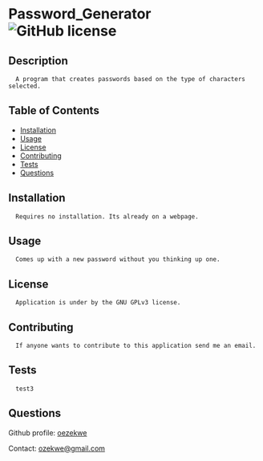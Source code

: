 # Password_Generator &ensp;&ensp;&ensp;&ensp;![GitHub license](https://img.shields.io/badge/license-GNU_GPLv3-blue.svg)

  ## Description
      A program that creates passwords based on the type of characters selected.


  ## Table of Contents
  * [Installation](#installation)
  * [Usage](#usage)
  * [License](#license)
  * [Contributing](#contributing)
  * [Tests](#tests)
  * [Questions](#questions)
  
  
  ## Installation
      Requires no installation. Its already on a webpage.


  ## Usage
      Comes up with a new password without you thinking up one.


  ## License
      Application is under by the GNU GPLv3 license.


  ## Contributing
      If anyone wants to contribute to this application send me an email.


  ## Tests
      test3


  ## Questions
  Github profile: [oezekwe](https://github.com/oezekwe)

  Contact: ozekwe@gmail.com
